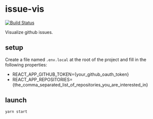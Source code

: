 # issue-vis
[![Build Status](https://travis-ci.org/bastoche/issue-vis.svg?branch=master)](https://travis-ci.org/bastoche/issue-vis)

Visualize github issues.

## setup

Create a file named `.env.local` at the root of the project and fill in the following properties:
- REACT_APP_GITHUB_TOKEN={your_github_oauth_token}
- REACT_APP_REPOSITORIES={the_comma_separated_list_of_repositories_you_are_interested_in}

## launch

```sh
yarn start
```
